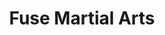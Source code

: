 ---
layout: work
title: Fuse Martial Arts
website: http://fusemartialarts.com/
meta: Placed in charge of designing and creating a Wordpress-backed website for Fuse Martial Arts in clinton Township, Michigan. Fuse Martial Arts wanted to avoid "MMA" and focus more on the more child-friendly area of martial arts in general. Some key items used include Wordpress custom fields to represent bar graphs on each martial art's website and the use of custom "Post" distribution on the coaches and classes pages.
type: example
skills: Design &bull; Custom WordPress Design &bull; jQuery
---
